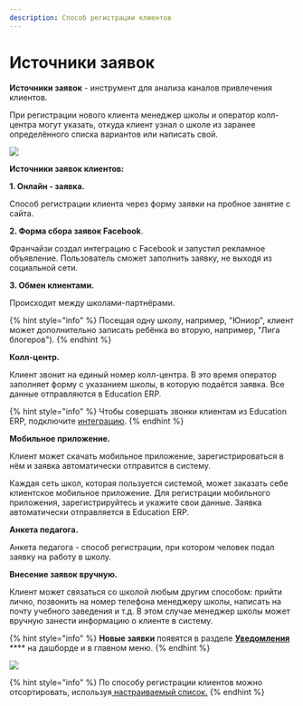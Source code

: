 ```yaml
---
description: Способ регистрации клиентов
---
```


# Источники заявок

**Источники заявок** - инструмент для анализа каналов привлечения клиентов.

При регистрации нового клиента менеджер школы и оператор колл-центра могут указать, откуда клиент узнал о школе из заранее определённого списка вариантов или написать свой.

![](../.gitbook/assets/Screenshot\_399.png)

**Источники заявок клиентов:**

**1. Онлайн - заявка.**&#x20;

Способ регистрации клиента через форму заявки на пробное занятие с сайта.

**2. Форма сбора заявок Facebook**.

Франчайзи создал интеграцию с Facebook и запустил рекламное объявление. Пользователь сможет заполнить заявку, не выходя из социальной сети.

**3. Обмен клиентами.**

Происходит между школами-партнёрами.&#x20;

{% hint style="info" %}
Посещая одну школу, например, "Юниор", клиент может дополнительно записать ребёнка во вторую, например, "Лига блогеров").
{% endhint %}

**Колл-центр.**&#x20;

Клиент звонит на единый номер колл-центра. В это время оператор заполняет форму с указанием школы, в которую подаётся заявка. Все данные отправляются в Education ERP.&#x20;

{% hint style="info" %}
Чтобы совершать звонки клиентам из Education ERP, подключите [интеграцию](../integracii/voximplant.md).
{% endhint %}

**Мобильное приложение.**&#x20;

Клиент может скачать мобильное приложение, зарегистрироваться в нём и заявка автоматически отправится в систему.

Каждая сеть школ, которая пользуется системой, может заказать себе клиентское мобильное приложение. Для регистрации мобильного приложения, зарегистрируйтесь и укажите свои данные. Заявка автоматически отправляется в Education ERP.&#x20;

**Анкета педагога.**

Анкета педагога - способ регистрации, при котором человек подал заявку на работу в школу.

**Внесение заявок вручную.**&#x20;

Клиент может связаться со школой любым другим способом: прийти лично, позвонить на номер телефона менеджеру школы, написать на почту учебного заведения и т.д. В этом случае менеджер школы может вручную занести информацию о клиенте в систему.

{% hint style="info" %}
**Новые заявки** появятся в разделе [**Уведомления**](../uvedomleniya/) **** на дашборде и в главном меню.
{% endhint %}

![](../.gitbook/assets/Screenshot\_400.png)

{% hint style="info" %}
По способу регистрации клиентов можно отсортировать, используя[ настраиваемый ](nastraivaemyi-spisok-klientov.md)[список.](nastraivaemyi-spisok-klientov.md)
{% endhint %}



